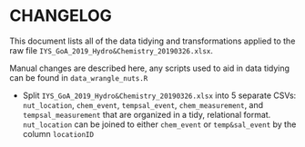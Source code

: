 # CHANGELOG
This document lists all of the data tidying and transformations applied to the raw file `IYS_GoA_2019_Hydro&Chemistry_20190326.xlsx`.

Manual changes are described here, any scripts used to aid in data tidying can be found in `data_wrangle_nuts.R`


- Split `IYS_GoA_2019_Hydro&Chemistry_20190326.xlsx` into 5 separate CSVs: `nut_location`, `chem_event`, `tempsal_event`, `chem_measurement`, and `tempsal_measurement` that are organized in a tidy, relational format. `nut_location` can be joined to either `chem_event` or `temp&sal_event` by the column `locationID`
